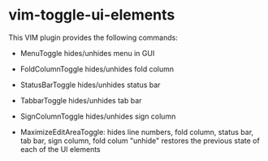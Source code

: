# vim-toggle-ui-elements

This VIM plugin provides the following commands:

 - MenuToggle
   hides/unhides menu in GUI

 - FoldColumnToggle
   hides/unhides fold column

 - StatusBarToggle
   hides/unhides status bar

 - TabbarToggle
   hides/unhides tab bar

 - SignColumnToggle
   hides/unhides sign column

 - MaximizeEditAreaToggle:
   hides line numbers, fold column, status bar, tab bar, sign column, fold colum
   "unhide" restores the previous state of each of the UI elements
